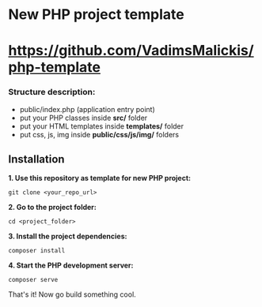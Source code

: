 # New PHP project template

# https://github.com/VadimsMalickis/php-template

### Structure description:
- public/index.php (application entry point)
- put your PHP classes inside **src/** folder
- put your HTML templates inside **templates/** folder
- put css, js, img inside **public/css/js/img/** folders

## Installation


**1. Use this repository as template for new PHP project:**

```shell
git clone <your_repo_url>
```

**2. Go to the project folder:**

```shell
cd <project_folder>
```

**3. Install the project dependencies:**

```shell
composer install
```

**4. Start the PHP development server:**

```shell
composer serve
```

That's it! Now go build something cool.
